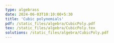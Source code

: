 ```yaml
---
type: algebrass
date: 2024-06-03T10:10:00+5:30
title: 'Cubic polynomials'
pdf: /static_files/algebra/CubicPoly.pdf
tex: /static_files/algebra/CubicPoly.tex
solutions: /static_files/algebra/CubicPoly.pdf
---
```

